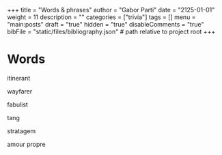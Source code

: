 +++
title = "Words & phrases"
author = "Gabor Parti"
date = "2125-01-01"
weight = 11
description = ""
categories = ["trivia"]
tags = []
menu = "main:posts"
draft = "true"
hidden = "true"
disableComments = "true"
bibFile = "static/files/bibliography.json" # path relative to project root
+++

<!-- # Quotes

>There is no god in buildings. /Panopticon/ -->

# Words

itinerant

wayfarer

fabulist

tang

stratagem

amour propre

